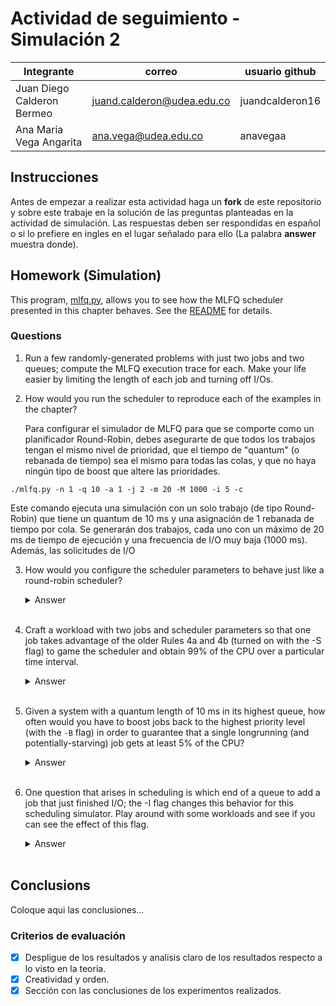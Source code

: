 # Actividad de seguimiento - Simulación 2

|Integrante|correo|usuario github|
|---|---|---|
|Juan Diego Calderon Bermeo|juand.calderon@udea.edu.co|juandcalderon16|
|Ana Maria Vega Angarita|ana.vega@udea.edu.co|anavegaa|

## Instrucciones

Antes de empezar a realizar esta actividad haga un **fork** de este repositorio y sobre este trabaje en la solución de las preguntas planteadas en la actividad de simulación. Las respuestas deben ser respondidas en español o si lo prefiere en ingles en el lugar señalado para ello (La palabra **answer** muestra donde).


## Homework (Simulation)

This program, [mlfq.py](mlfq.py), allows you to see how the MLFQ scheduler presented in this chapter behaves. See the [README](https://github.com/remzi-arpacidusseau/ostep-homework/blob/master/cpu-sched-mlfq/README.md) for details.


### Questions

1. Run a few randomly-generated problems with just two jobs and two queues; compute the MLFQ execution trace for each. Make your life easier by limiting the length of each job and turning off I/Os.

2. How would you run the scheduler to reproduce each of the examples in the chapter?
   
   Para configurar el simulador de MLFQ para que se comporte como
 un planificador Round-Robin, debes asegurarte de que todos los trabajos 
tengan el mismo nivel de prioridad, que el tiempo de "quantum" 
(o rebanada de tiempo) sea el mismo para todas las colas, y que no 
haya ningún tipo de boost que altere las prioridades.


`./mlfq.py -n 1 -q 10 -a 1 -j 2 -m 20 -M 1000 -i 5 -c`

Este comando ejecuta una simulación con un solo trabajo (de tipo Round-Robin) que tiene un quantum de 10 ms y una asignación de 1 rebanada de tiempo por cola. Se generarán dos trabajos, cada uno con un máximo de 20 ms de tiempo de ejecución y una frecuencia de I/O muy baja (1000 ms). Además, las solicitudes de I/O


3. How would you configure the scheduler parameters to behave just like a round-robin scheduler?

   <details>
   <summary>Answer</summary>
   Coloque aqui su respuerta
   </details>
   <br>

4. Craft a workload with two jobs and scheduler parameters so that one job takes advantage of the older Rules 4a and 4b (turned on
with the -S flag) to game the scheduler and obtain 99% of the CPU over a particular time interval.

   <details>
   <summary>Answer</summary>
   Coloque aqui su respuerta
   </details>
   <br>

5. Given a system with a quantum length of 10 ms in its highest queue, how often would you have to boost jobs back to the highest priority level (with the `-B` flag) in order to guarantee that a single longrunning (and potentially-starving) job gets at least 5% of the CPU?

   <details>
   <summary>Answer</summary>
   Coloque aqui su respuerta
   </details>
   <br>

6. One question that arises in scheduling is which end of a queue to add a job that just finished I/O; the -I flag changes this behavior
for this scheduling simulator. Play around with some workloads and see if you can see the effect of this flag.

   <details>
   <summary>Answer</summary>
   Coloque aqui su respuerta
   </details>
   <br>

## Conclusions

Coloque aqui las conclusiones...


### Criterios de evaluación
- [x] Despligue de los resultados y analisis claro de los resultados respecto a lo visto en la teoria.
- [x] Creatividad y orden.
- [x] Sección con las conclusiones de los experimentos realizados.
